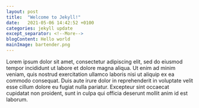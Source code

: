 ```yaml
---
layout: post
title:  "Welcome to Jekyll!"
date:   2021-05-06 14:42:52 +0100
categories: jekyll update
except_separator: <!--More-->
blogContent: Hello world
mainImage: bartender.png
---
```


Lorem ipsum dolor sit amet, consectetur adipiscing elit, sed do eiusmod tempor incididunt ut labore et dolore magna aliqua. Ut enim ad minim veniam, quis nostrud exercitation ullamco laboris nisi ut aliquip ex ea commodo consequat. <!--More--> Duis aute irure dolor in reprehenderit in voluptate velit esse cillum dolore eu fugiat nulla pariatur. Excepteur sint occaecat cupidatat non proident, sunt in culpa qui officia deserunt mollit anim id est laborum.